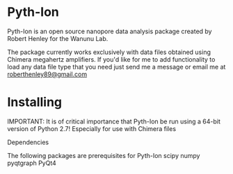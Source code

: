 Pyth-Ion
==========

Pyth-Ion is an open source nanopore data analysis package created by Robert Henley for the Wanunu Lab.

The package currently works exclusively with data files obtained using Chimera megahertz amplifiers. If you'd like for me to add functionality to load any data file type that you need just send me a message or email me at roberthenley89@gmail.com

Installing
==========

IMPORTANT: It is of critical importance that Pyth-Ion be run using a 64-bit version of Python 2.7! Especially for use with Chimera files

Dependencies

The following packages are prerequisites for Pyth-Ion
scipy
numpy
pyqtgraph
PyQt4
